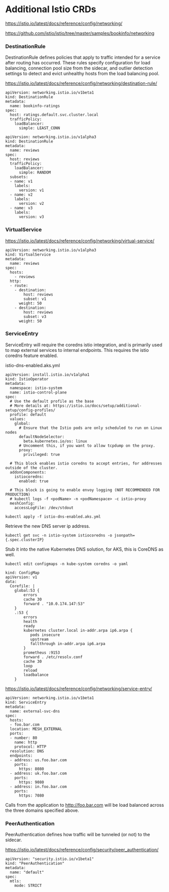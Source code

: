 # Additional Istio CRDs

https://istio.io/latest/docs/reference/config/networking/

https://github.com/istio/istio/tree/master/samples/bookinfo/networking

### DestinationRule

DestinationRule defines policies that apply to traffic intended for a service after routing has occurred. These rules specify configuration for load balancing, connection pool size from the sidecar, and outlier detection settings to detect and evict unhealthy hosts from the load balancing pool.

https://istio.io/latest/docs/reference/config/networking/destination-rule/

```
apiVersion: networking.istio.io/v1beta1
kind: DestinationRule
metadata:
  name: bookinfo-ratings
spec:
  host: ratings.default.svc.cluster.local
  trafficPolicy:
    loadBalancer:
      simple: LEAST_CONN
```

```
apiVersion: networking.istio.io/v1alpha3
kind: DestinationRule
metadata:
  name: reviews
spec:
  host: reviews
  trafficPolicy:
    loadBalancer:
      simple: RANDOM
  subsets:
  - name: v1
    labels:
      version: v1
  - name: v2
    labels:
      version: v2
  - name: v3
    labels:
      version: v3
```

### VirtualService

https://istio.io/latest/docs/reference/config/networking/virtual-service/

```
apiVersion: networking.istio.io/v1alpha3
kind: VirtualService
metadata:
  name: reviews
spec:
  hosts:
    - reviews
  http:
  - route:
    - destination:
        host: reviews
        subset: v1
      weight: 50
    - destination:
        host: reviews
        subset: v3
      weight: 50
```

### ServiceEntry

ServiceEntry will require the coredns istio integration, and is primarily used to map external services to internal endpoints. This requires the istio coredns feature enabled.

istio-dns-enabled.aks.yml
```
apiVersion: install.istio.io/v1alpha1
kind: IstioOperator
metadata:
  namespace: istio-system
  name: istio-control-plane
spec:
  # Use the default profile as the base
  # More details at: https://istio.io/docs/setup/additional-setup/config-profiles/
  profile: default
  values:
    global:
      # Ensure that the Istio pods are only scheduled to run on Linux nodes
      defaultNodeSelector:
        beta.kubernetes.io/os: linux
      # Uncomment this, if you want to allow tcpdump on the proxy.
      proxy:
        privileged: true

  # This block enables istio coredns to accept entries, for addresses outside of the cluster.
  addonComponents:
    istiocoredns:
      enabled: true

  # This block is going to enable envoy logging (NOT RECOMMENDED FOR PRODUCTION)
  # kubectl logs -f <podName> -n <podNamespace> -c istio-proxy
  meshConfig:
    accessLogFile: /dev/stdout

```

```
kubectl apply -f istio-dns-enabled.aks.yml
```

Retrieve the new DNS server ip address.
```
kubectl get svc -n istio-system istiocoredns -o jsonpath={.spec.clusterIP}
```

Stub it into the native Kubernetes DNS solution, for AKS, this is CoreDNS as well.
```
kubectl edit configmaps -n kube-system coredns -o yaml
```

```
kind: ConfigMap
apiVersion: v1
data:
  Corefile: |                        
    global:53 {
        errors
        cache 30
        forward . "10.0.174.147:53"
    }
    .:53 {
        errors
        health
        ready
        kubernetes cluster.local in-addr.arpa ip6.arpa {
           pods insecure
           upstream
           fallthrough in-addr.arpa ip6.arpa
        }
        prometheus :9153
        forward . /etc/resolv.conf
        cache 30
        loop
        reload
        loadbalance
    }
```


https://istio.io/latest/docs/reference/config/networking/service-entry/

```
apiVersion: networking.istio.io/v1beta1
kind: ServiceEntry
metadata:
  name: external-svc-dns
spec:
  hosts:
  - foo.bar.com
  location: MESH_EXTERNAL
  ports:
  - number: 80
    name: http
    protocol: HTTP
  resolution: DNS
  endpoints:
  - address: us.foo.bar.com
    ports:
      https: 8080
  - address: uk.foo.bar.com
    ports:
      https: 9080
  - address: in.foo.bar.com
    ports:
      https: 7080
```

Calls from the application to http://foo.bar.com will be load balanced across the three domains specified above.

### PeerAuthentication

PeerAuthentication defines how traffic will be tunneled (or not) to the sidecar.

https://istio.io/latest/docs/reference/config/security/peer_authentication/

```
apiVersion: "security.istio.io/v1beta1"
kind: "PeerAuthentication"
metadata:
  name: "default"
spec:
  mtls:
    mode: STRICT
```
